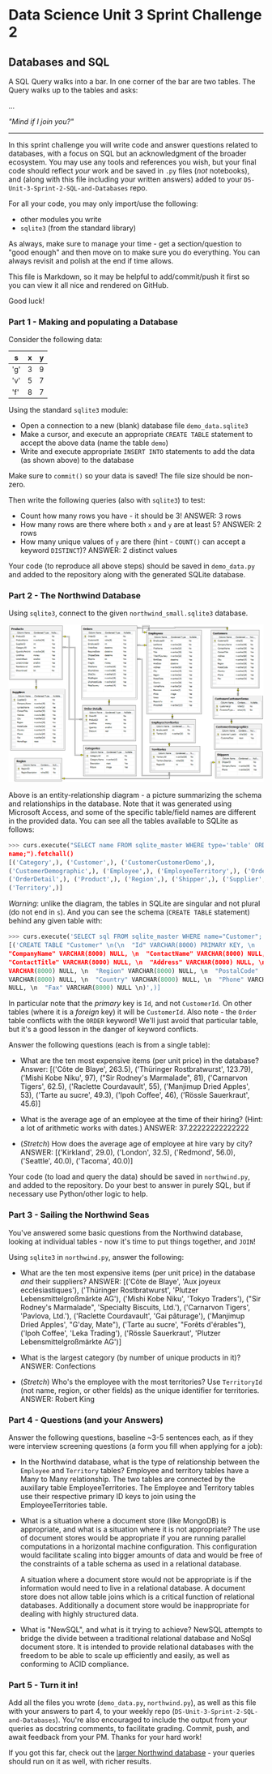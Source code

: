 # Data Science Unit 3 Sprint Challenge 2

## Databases and SQL

A SQL Query walks into a bar. In one corner of the bar are two tables. The Query
walks up to the tables and asks:

...

*"Mind if I join you?"*

---

In this sprint challenge you will write code and answer questions related to
databases, with a focus on SQL but an acknowledgment of the broader ecosystem.
You may use any tools and references you wish, but your final code should
reflect *your* work and be saved in `.py` files (*not* notebooks), and (along
with this file including your written answers) added to your
`DS-Unit-3-Sprint-2-SQL-and-Databases` repo.

For all your code, you may only import/use the following:
- other modules you write
- `sqlite3` (from the standard library)

As always, make sure to manage your time - get a section/question to "good
enough" and then move on to make sure you do everything. You can always revisit
and polish at the end if time allows.

This file is Markdown, so it may be helpful to add/commit/push it first so you
can view it all nice and rendered on GitHub.

Good luck!

### Part 1 - Making and populating a Database

Consider the following data:

| s   | x | y |
|-----|---|---|
| 'g' | 3 | 9 |
| 'v' | 5 | 7 |
| 'f' | 8 | 7 |

Using the standard `sqlite3` module:

- Open a connection to a new (blank) database file `demo_data.sqlite3`
- Make a cursor, and execute an appropriate `CREATE TABLE` statement to accept
  the above data (name the table `demo`)
- Write and execute appropriate `INSERT INTO` statements to add the data (as
  shown above) to the database

Make sure to `commit()` so your data is saved! The file size should be non-zero.

Then write the following queries (also with `sqlite3`) to test:

- Count how many rows you have - it should be 3!
    ANSWER: 3 rows
- How many rows are there where both `x` and `y` are at least 5?
    ANSWER: 2 rows
- How many unique values of `y` are there (hint - `COUNT()` can accept a keyword
  `DISTINCT`)?
  ANSWER: 2  distinct values

Your code (to reproduce all above steps) should be saved in `demo_data.py` and
added to the repository along with the generated SQLite database.

### Part 2 - The Northwind Database

Using `sqlite3`, connect to the given `northwind_small.sqlite3` database.

![Northwind Entity-Relationship Diagram](./northwind_erd.png)

Above is an entity-relationship diagram - a picture summarizing the schema and
relationships in the database. Note that it was generated using Microsoft
Access, and some of the specific table/field names are different in the provided
data. You can see all the tables available to SQLite as follows:

```python
>>> curs.execute("SELECT name FROM sqlite_master WHERE type='table' ORDER BY
name;").fetchall()
[('Category',), ('Customer',), ('CustomerCustomerDemo',),
('CustomerDemographic',), ('Employee',), ('EmployeeTerritory',), ('Order',),
('OrderDetail',), ('Product',), ('Region',), ('Shipper',), ('Supplier',),
('Territory',)]
```

*Warning*: unlike the diagram, the tables in SQLite are singular and not plural
(do not end in `s`). And you can see the schema (`CREATE TABLE` statement)
behind any given table with:
```python
>>> curs.execute('SELECT sql FROM sqlite_master WHERE name="Customer";').fetchall()
[('CREATE TABLE "Customer" \n(\n  "Id" VARCHAR(8000) PRIMARY KEY, \n
"CompanyName" VARCHAR(8000) NULL, \n  "ContactName" VARCHAR(8000) NULL, \n
"ContactTitle" VARCHAR(8000) NULL, \n  "Address" VARCHAR(8000) NULL, \n  "City"
VARCHAR(8000) NULL, \n  "Region" VARCHAR(8000) NULL, \n  "PostalCode"
VARCHAR(8000) NULL, \n  "Country" VARCHAR(8000) NULL, \n  "Phone" VARCHAR(8000)
NULL, \n  "Fax" VARCHAR(8000) NULL \n)',)]
```

In particular note that the *primary* key is `Id`, and not `CustomerId`. On
other tables (where it is a *foreign* key) it will be `CustomerId`. Also note -
the `Order` table conflicts with the `ORDER` keyword! We'll just avoid that
particular table, but it's a good lesson in the danger of keyword conflicts.

Answer the following questions (each is from a single table):

- What are the ten most expensive items (per unit price) in the database?
    Answer: [('Côte de Blaye', 263.5), ('Thüringer Rostbratwurst', 123.79), 
            ('Mishi Kobe Niku', 97), ("Sir Rodney's Marmalade", 81), 
            ('Carnarvon Tigers', 62.5), ('Raclette Courdavault', 55), 
            ('Manjimup Dried Apples', 53), ('Tarte au sucre', 49.3), 
            ('Ipoh Coffee', 46), ('Rössle Sauerkraut', 45.6)]
    
- What is the average age of an employee at the time of their hiring? (Hint: a
  lot of arithmetic works with dates.)
  ANSWER: 37.22222222222222
  
- (*Stretch*) How does the average age of employee at hire vary by city?
  ANSWER: [('Kirkland', 29.0), ('London', 32.5), ('Redmond', 56.0), 
          ('Seattle', 40.0), ('Tacoma', 40.0)]

Your code (to load and query the data) should be saved in `northwind.py`, and
added to the repository. Do your best to answer in purely SQL, but if necessary
use Python/other logic to help.

### Part 3 - Sailing the Northwind Seas

You've answered some basic questions from the Northwind database, looking at
individual tables - now it's time to put things together, and `JOIN`!

Using `sqlite3` in `northwind.py`, answer the following:

- What are the ten most expensive items (per unit price) in the database *and*
  their suppliers?
  ANSWER: [('Côte de Blaye', 'Aux joyeux ecclésiastiques'), 
  ('Thüringer Rostbratwurst', 'Plutzer Lebensmittelgroßmärkte AG'), 
  ('Mishi Kobe Niku', 'Tokyo Traders'), 
  ("Sir Rodney's Marmalade", 'Specialty Biscuits, Ltd.'), 
  ('Carnarvon Tigers', 'Pavlova, Ltd.'), 
  ('Raclette Courdavault', 'Gai pâturage'), 
  ('Manjimup Dried Apples', "G'day, Mate"), 
  ('Tarte au sucre', "Forêts d'érables"), ('Ipoh Coffee', 'Leka Trading'), 
  ('Rössle Sauerkraut', 'Plutzer Lebensmittelgroßmärkte AG')]
  
- What is the largest category (by number of unique products in it)?
  ANSWER: Confections
- (*Stretch*) Who's the employee with the most territories? Use `TerritoryId`
  (not name, region, or other fields) as the unique identifier for territories.
  ANSWER: Robert King

### Part 4 - Questions (and your Answers)

Answer the following questions, baseline ~3-5 sentences each, as if they were
interview screening questions (a form you fill when applying for a job):

- In the Northwind database, what is the type of relationship between the
  `Employee` and `Territory` tables?  Employee and territory tables have a Many
   to Many relationship. The two tables are connected by the auxillary table
   EmployeeTerritories. The Employee and Territory tables use their respective 
   primary ID keys to join using the EmployeeTerritories table.
   
- What is a situation where a document store (like MongoDB) is appropriate, and
  what is a situation where it is not appropriate?
  The use of document stores would be appropriate if you are running parallel 
  computations in a horizontal machine configuration.  This configuration would
  facilitate scaling into bigger amounts of data and would be free of the 
  constraints of a table schema as used in a relational database.
  
  A situation where a document store would not be appropriate is if the 
  information would need to live in a relational database. A document store 
  does not allow table joins which is a critical function of relational 
  databases. Additionally a document store would be inappropriate for dealing 
  with highly structured data. 
- What is "NewSQL", and what is it trying to achieve? NewSQL attempts to bridge
  the divide between a traditional relational database and NoSql document store.
  It is intended to provide relational databases with the freedom to be able to 
  scale up efficiently and easily, as well as conforming to ACID compliance.  

### Part 5 - Turn it in!
Add all the files you wrote (`demo_data.py`, `northwind.py`), as well as this
file with your answers to part 4, to your weekly repo
(`DS-Unit-3-Sprint-2-SQL-and-Databases`). You're also encouraged to include the
output from your queries as docstring comments, to facilitate grading. Commit,
push, and await feedback from your PM. Thanks for your hard work!

If you got this far, check out the [larger Northwind
database](https://github.com/jpwhite3/northwind-SQLite3/blob/master/Northwind_large.sqlite.zip) -
your queries should run on it as well, with richer results.
